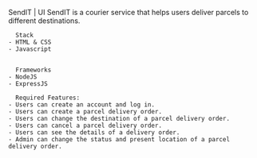 SendIT | UI
SendIT is a courier service that helps users deliver parcels to different destinations.  

      Stack
	- HTML & CSS
	- Javascript


      Frameworks
	- NodeJS
	- ExpressJS

      Required Features:
	- Users can create an account and log in.
	- Users can create a parcel delivery order.
	- Users can change the destination of a parcel delivery order.
	- Users can cancel a parcel delivery order.
	- Users can see the details of a delivery order.
	- Admin can change the status and present location of a parcel delivery order.

